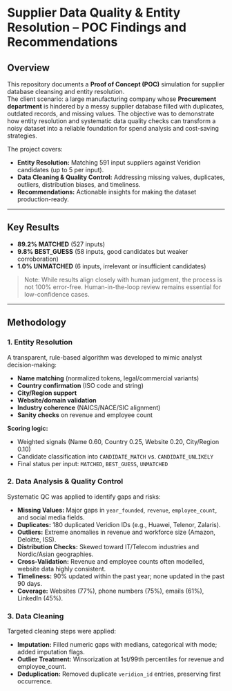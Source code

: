 # Supplier Data Quality & Entity Resolution – POC Findings and Recommendations

## Overview
This repository documents a **Proof of Concept (POC)** simulation for supplier database cleansing and entity resolution.  
The client scenario: a large manufacturing company whose **Procurement department** is hindered by a messy supplier database filled with duplicates, outdated records, and missing values. The objective was to demonstrate how entity resolution and systematic data quality checks can transform a noisy dataset into a reliable foundation for spend analysis and cost-saving strategies.

The project covers:
- **Entity Resolution:** Matching 591 input suppliers against Veridion candidates (up to 5 per input).  
- **Data Cleaning & Quality Control:** Addressing missing values, duplicates, outliers, distribution biases, and timeliness.  
- **Recommendations:** Actionable insights for making the dataset production-ready.  

---

## Key Results
- **89.2% MATCHED** (527 inputs)  
- **9.8% BEST_GUESS** (58 inputs, good candidates but weaker corroboration)  
- **1.0% UNMATCHED** (6 inputs, irrelevant or insufficient candidates)  

> Note: While results align closely with human judgment, the process is not 100% error-free. Human-in-the-loop review remains essential for low-confidence cases.

---

## Methodology

### 1. Entity Resolution
A transparent, rule-based algorithm was developed to mimic analyst decision-making:
- **Name matching** (normalized tokens, legal/commercial variants)  
- **Country confirmation** (ISO code and string)  
- **City/Region support**  
- **Website/domain validation**  
- **Industry coherence** (NAICS/NACE/SIC alignment)  
- **Sanity checks** on revenue and employee count  

**Scoring logic:**  
- Weighted signals (Name 0.60, Country 0.25, Website 0.20, City/Region 0.10)  
- Candidate classification into `CANDIDATE_MATCH` vs. `CANDIDATE_UNLIKELY`  
- Final status per input: `MATCHED`, `BEST_GUESS`, `UNMATCHED`  

### 2. Data Analysis & Quality Control
Systematic QC was applied to identify gaps and risks:
- **Missing Values:** Major gaps in `year_founded`, `revenue`, `employee_count`, and social media fields.  
- **Duplicates:** 180 duplicated Veridion IDs (e.g., Huawei, Telenor, Zalaris).  
- **Outliers:** Extreme anomalies in revenue and workforce size (Amazon, Deloitte, ISS).  
- **Distribution Checks:** Skewed toward IT/Telecom industries and Nordic/Asian geographies.  
- **Cross-Validation:** Revenue and employee counts often modelled, website data highly consistent.  
- **Timeliness:** 90% updated within the past year; none updated in the past 90 days.  
- **Coverage:** Websites (77%), phone numbers (75%), emails (61%), LinkedIn (45%).  

### 3. Data Cleaning
Targeted cleaning steps were applied:
- **Imputation:** Filled numeric gaps with medians, categorical with mode; added imputation flags.  
- **Outlier Treatment:** Winsorization at 1st/99th percentiles for revenue and employee_count.  
- **Deduplication:** Removed duplicate `veridion_id` entries, preserving first occurrence.  


